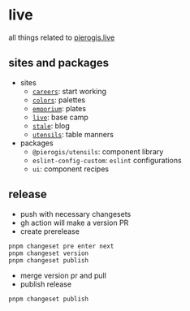 # live

all things related to [pierogis.live](https://pierogis.live)

## sites and packages

- sites
  - [`careers`](https://careers.pierogis.live): start working
  - [`colors`](https://colors.pierogis.live): palettes
  - [`emporium`](https://emporium.pierogis.live): plates
  - [`live`](https://pierogis.live): base camp
  - [`stale`](https://stale.pierogis.live): blog
  - [`utensils`](https://utensils.pierogis.live): table manners
- packages
  - `@pierogis/utensils`: component library
  - `eslint-config-custom`: `eslint` configurations
  - `ui`: component recipes

## release

- push with necessary changesets
- gh action will make a version PR
- create prerelease

```
pnpm changeset pre enter next
pnpm changeset version
pnpm changeset publish
```

- merge version pr and pull
- publish release

```
pnpm changeset publish
```
